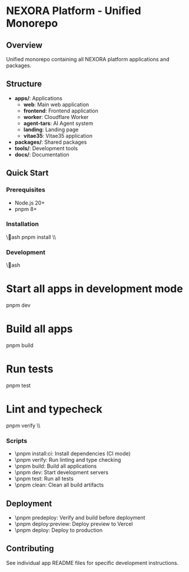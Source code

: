 # NEXORA Platform - Unified Monorepo

## Overview
Unified monorepo containing all NEXORA platform applications and packages.

## Structure
- **apps/**: Applications
  - **web**: Main web application
  - **frontend**: Frontend application
  - **worker**: Cloudflare Worker
  - **agent-tars**: AI Agent system
  - **landing**: Landing page
  - **vitae35**: Vitae35 application
- **packages/**: Shared packages
- **tools/**: Development tools
- **docs/**: Documentation

## Quick Start

### Prerequisites
- Node.js 20+
- pnpm 8+

### Installation
\\\ash
pnpm install
\\\

### Development
\\\ash
# Start all apps in development mode
pnpm dev

# Build all apps
pnpm build

# Run tests
pnpm test

# Lint and typecheck
pnpm verify
\\\

### Scripts
- \pnpm install:ci\: Install dependencies (CI mode)
- \pnpm verify\: Run linting and type checking
- \pnpm build\: Build all applications
- \pnpm dev\: Start development servers
- \pnpm test\: Run all tests
- \pnpm clean\: Clean all build artifacts

## Deployment
- \pnpm predeploy\: Verify and build before deployment
- \pnpm deploy:preview\: Deploy preview to Vercel
- \pnpm deploy\: Deploy to production

## Contributing
See individual app README files for specific development instructions.
